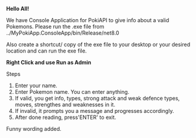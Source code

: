 **Hello All!**

We have Console Application for PokiAPI to give info about a valid Pokemons.
Please run the .exe file from 
../MyPokiApp.ConsoleApp/bin/Release/net8.0

Also create a shortcut/ copy of the exe file to your desktop or your desired location and can run the exe file.

**Right Click and use Run as Admin**

Steps

1. Enter your name.
2. Enter Pokemon name. You can enter anything.
3. If valid, you get info, types, strong attack and weak defence types, moves, strengthes and weaknesses in it.
4. If invalid, it prompts you a message and progresses accordingly.
5. After done reading, press'ENTER' to exit.

Funny wording added.
